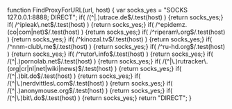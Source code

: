 function FindProxyForURL(url, host)
{
var socks_yes = "SOCKS 127.0.0.1:8888; DIRECT";
if( /(^|\.)utrace\.de$/.test(host) ) {return socks_yes;}
if( /^ipleak\.net$/.test(host) ) {return socks_yes;}
if( /^epidemz\.(co|com|net)$/.test(host) ) {return socks_yes;}
if( /^riperam\.org$/.test(host) ) {return socks_yes;}
if( /^kinozal\.tv$/.test(host) ) {return socks_yes;}
if( /^nnm-club\.me$/.test(host) ) {return socks_yes;}
if( /^ru-hd\.org$/.test(host) ) {return socks_yes;}
if( /^rutor\.info$/.test(host) ) {return socks_yes;}
if( /(^|\.)pornolab\.net$/.test(host) ) {return socks_yes;}
if( /(^|\.)rutracker\.(org|cr|nl|net|wiki|news)$/.test(host) ) {return socks_yes;}
if( /(^|\.)bit\.do$/.test(host) ) {return socks_yes;}
if( /(^|\.)nerdvittles\.com$/.test(host) ) {return socks_yes;}
if( /(^|\.)anonymouse\.org$/.test(host) ) {return socks_yes;}
if( /(^|\.)bit\.do$/.test(host) ) {return socks_yes;}
return "DIRECT";
}
